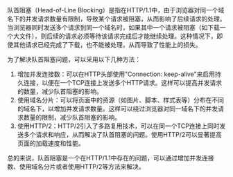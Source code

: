 队首阻塞（Head-of-Line Blocking）是指在HTTP/1.1中，由于浏览器对同一个域名下的并发请求数量有限制，导致某个请求被阻塞，从而影响了后续请求的处理。当浏览器同时发送多个请求到同一个域名时，如果其中一个请求被阻塞（如下载一个大文件），则后续的请求必须等待该请求完成后才能继续处理。这种情况下，即使其他请求已经完成了下载，也不能被处理，从而导致了性能上的损失。

为了解决队首阻塞问题，可以采用以下几种方法：

1. 增加并发连接数：可以在HTTP头部使用"Connection: keep-alive"来启用持久连接，以便在一个TCP连接上发送多个HTTP请求。这样可以提高并发请求的数量，减少队首阻塞的影响。
2. 使用域名分片：可以将页面中的资源（如图片、脚本、样式表等）分布在不同的域名下，以增加并发请求数量。这样可以绕过浏览器对同一域名下的并发请求数量的限制，减少队首阻塞的影响。
3. 使用HTTP/2：HTTP/2引入了多路复用技术，可以在同一个TCP连接上同时发送多个请求和响应，从而解决了队首阻塞的问题。使用HTTP/2可以显著提高页面的加载速度和性能。

总的来说，队首阻塞是一个在HTTP/1.1中存在的问题，可以通过增加并发连接数、使用域名分片或者使用HTTP/2等方法来解决。